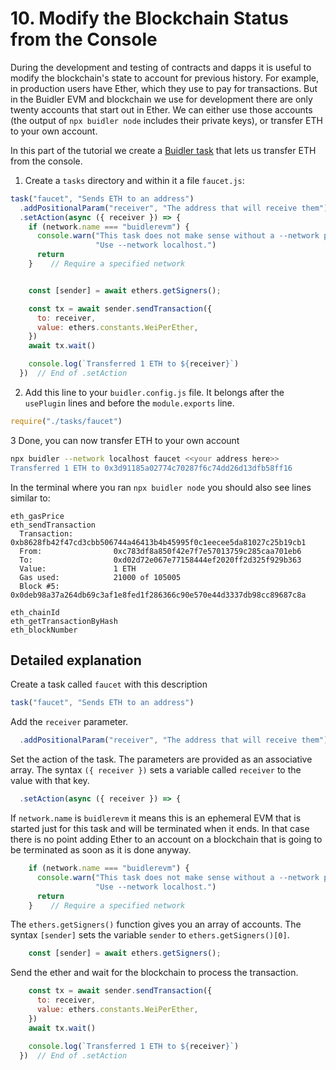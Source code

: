 # 10. Modify the Blockchain Status from the Console

During the development and testing of contracts and dapps it is useful to modify the blockchain's state to account for previous history. For example,
in production users have Ether, which they use to pay for transactions. But in the Buidler EVM and blockchain we use for development there are
only twenty accounts that start out in Ether. We can either use those accounts (the output of `npx buidler node` includes their private keys), or transfer
ETH to your own account.

In this part of the tutorial we create a [Buidler task](../guides/create-task.html) that lets us transfer ETH from the console.

1. Create a `tasks` directory and within it a file `faucet.js`:

```js
task("faucet", "Sends ETH to an address")
  .addPositionalParam("receiver", "The address that will receive them")
  .setAction(async ({ receiver }) => {
    if (network.name === "buidlerevm") {
      console.warn("This task does not make sense without a --network parameter.\n" + 
                   "Use --network localhost.")
      return
    }    // Require a specified network


    const [sender] = await ethers.getSigners();

    const tx = await sender.sendTransaction({
      to: receiver,
      value: ethers.constants.WeiPerEther,
    })
    await tx.wait()

    console.log(`Transferred 1 ETH to ${receiver}`)
  })  // End of .setAction  
```

2. Add this line to your `buidler.config.js` file. It belongs after the `usePlugin` lines and before the `module.exports` line.

```js
require("./tasks/faucet")
```

3 Done, you can now transfer ETH to your own account

```bash
npx buidler --network localhost faucet <<your address here>>
Transferred 1 ETH to 0x3d91185a02774c70287f6c74dd26d13dfb58ff16
```

In the terminal where you ran `npx buidler node` you should also see lines similar to:

```
eth_gasPrice
eth_sendTransaction
  Transaction:         0xb8628fb42f47cd3cbb506744a46413b4b45995f0c1eecee5da81027c25b19cb1
  From:                0xc783df8a850f42e7f7e57013759c285caa701eb6
  To:                  0xd02d72e067e77158444ef2020ff2d325f929b363
  Value:               1 ETH
  Gas used:            21000 of 105005
  Block #5:            0x0deb98a37a264db69c3af1e8fed1f286366c90e570e44d3337db98cc89687c8a

eth_chainId
eth_getTransactionByHash
eth_blockNumber
```

## Detailed explanation

Create a task called `faucet` with this description

```js
task("faucet", "Sends ETH to an address")
```

Add the `receiver` parameter.

```js
  .addPositionalParam("receiver", "The address that will receive them")
```

Set the action of the task. The parameters are provided as an associative array. The syntax
`({ receiver })` sets a variable called `receiver` to the value with that key.

```js
  .setAction(async ({ receiver }) => {
```


If `network.name` is `buidlerevm` it means this is an ephemeral EVM that is started just for this
task and will be terminated when it ends. In that case there is no point adding Ether to an
account on a blockchain that is going to be terminated as soon as it is done anyway.

```js
    if (network.name === "buidlerevm") {
      console.warn("This task does not make sense without a --network parameter.\n" + 
                   "Use --network localhost.")
      return
    }    // Require a specified network
```

The `ethers.getSigners()` function gives you an array of accounts. The syntax `[sender]` sets the variable `sender`
to `ethers.getSigners()[0]`.

```js
    const [sender] = await ethers.getSigners();
```

Send the ether and wait for the blockchain to process the transaction.

```js
    const tx = await sender.sendTransaction({
      to: receiver,
      value: ethers.constants.WeiPerEther,
    })
    await tx.wait()

    console.log(`Transferred 1 ETH to ${receiver}`)
  })  // End of .setAction  
```
